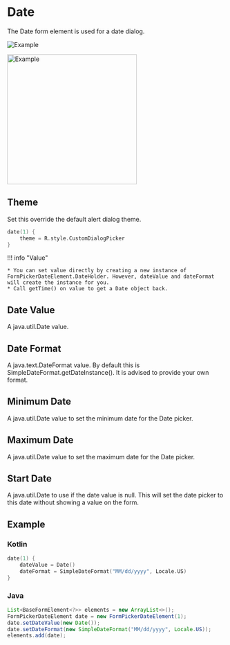 # Date

The Date form element is used for a date dialog.

![Example](../images/Date1.PNG)

<img src="../../images/Date2.PNG" alt="Example" width="300px"/>

## Theme

Set this override the default alert dialog theme.

```kotlin
date(1) {
    theme = R.style.CustomDialogPicker
}
```

!!! info "Value"

    * You can set value directly by creating a new instance of FormPickerDateElement.DateHolder. However, dateValue and dateFormat will create the instance for you.
    * Call getTime() on value to get a Date object back.

## Date Value

A java.util.Date value.

## Date Format

A java.text.DateFormat value. By default this is SimpleDateFormat.getDateInstance(). It is advised to provide your own format.

## Minimum Date

A java.util.Date value to set the minimum date for the Date picker.

## Maximum Date

A java.util.Date value to set the maximum date for the Date picker.

## Start Date

A java.util.Date to use if the date value is null. This will set the date picker to this date without showing a value on the form.

## Example

### Kotlin

```kotlin
date(1) {
    dateValue = Date()
    dateFormat = SimpleDateFormat("MM/dd/yyyy", Locale.US)
}
```

### Java

```java
List<BaseFormElement<?>> elements = new ArrayList<>();
FormPickerDateElement date = new FormPickerDateElement(1);
date.setDateValue(new Date());
date.setDateFormat(new SimpleDateFormat("MM/dd/yyyy", Locale.US));
elements.add(date);
```
